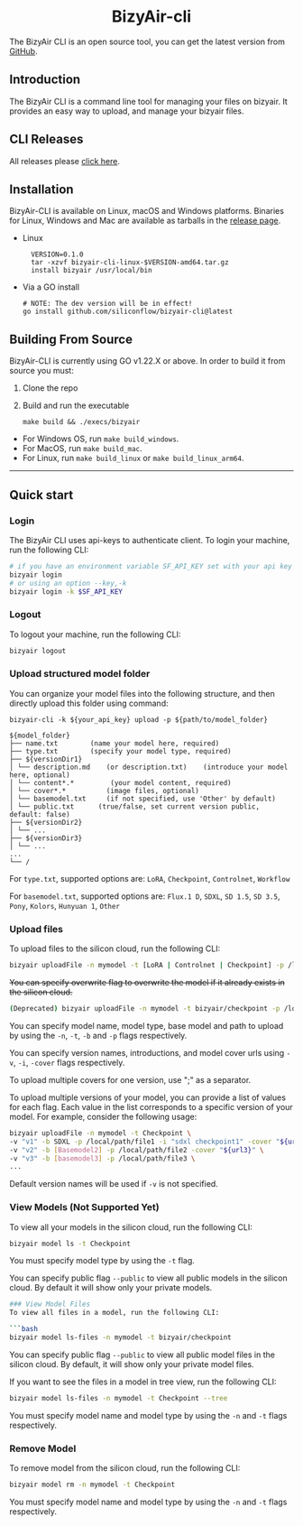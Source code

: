<h1 align="center">BizyAir-cli</h1>

<p align="center">
<p>

The BizyAir CLI is an open source tool, you can get the latest version from [GitHub](https://github.com/siliconflow/bizyair-cli).

## Introduction

The BizyAir CLI is a command line tool for managing your files on bizyair. It provides an easy way to upload,  and manage your bizyair files.

## CLI Releases

All releases please [click here](https://github.com/siliconflow/bizyair-cli/releases).

## Installation

BizyAir-CLI is available on Linux, macOS and Windows platforms.
Binaries for Linux, Windows and Mac are available as tarballs in the [release page](https://github.com/siliconflow/bizyair-cli/releases).

- Linux
  
  ```shell
    VERSION=0.1.0
    tar -xzvf bizyair-cli-linux-$VERSION-amd64.tar.gz
    install bizyair /usr/local/bin
  ```
* Via a GO install
  
  ```shell
  # NOTE: The dev version will be in effect!
  go install github.com/siliconflow/bizyair-cli@latest
  ```

## Building From Source

BizyAir-CLI is currently using GO v1.22.X or above.
In order to build it from source you must:

1. Clone the repo
2. Build and run the executable
   
   ```shell
   make build && ./execs/bizyair
   ```
- For Windows OS, run `make build_windows`.
- For MacOS, run `make build_mac`.
- For Linux, run `make build_linux` or `make build_linux_arm64`.

---

## Quick start

### Login
The BizyAir CLI uses api-keys to authenticate client. To login your machine, run the following CLI:

```bash
# if you have an environment variable SF_API_KEY set with your api key
bizyair login
# or using an option --key,-k
bizyair login -k $SF_API_KEY
```

### Logout
To logout your machine, run the following CLI:

```bash
bizyair logout
```

### Upload structured model folder
You can organize your model files into the following structure, and then directly upload this folder using command:
```
bizyair-cli -k ${your_api_key} upload -p ${path/to/model_folder}
```

```
${model_folder} 
├── name.txt        (name your model here, required)
├── type.txt        (specify your model type, required)
├── ${versionDir1}
│ └── description.md    (or description.txt)    (introduce your model here, optional)
│ └── content*.*         (your model content, required)
│ └── cover*.*          (image files, optional)
│ └── basemodel.txt     (if not specified, use 'Other' by default)
│ └── public.txt      (true/false, set current version public, default: false)
├── ${versionDir2}
│ └── ...
├── ${versionDir3}
│ └── ...
...
└── /
```

For `type.txt`, supported options are:
`LoRA`, `Checkpoint`, `Controlnet`, `Workflow`

For `basemodel.txt`, supported options are:
`Flux.1 D`, `SDXL`, `SD 1.5`, `SD 3.5`, `Pony`, `Kolors`, `Hunyuan 1`, `Other`

### Upload files
To upload files to the silicon cloud, run the following CLI:

```bash
bizyair uploadFile -n mymodel -t [LoRA | Controlnet | Checkpoint] -p /local/path/file -b [basemodel]
```

~~You can specify overwrite flag to overwrite the model if it already exists in the silicon cloud.~~

```bash
(Deprecated) bizyair uploadFile -n mymodel -t bizyair/checkpoint -p /local/path/file --overwrite
```

You can specify model name, model type, base model and path to upload by using the `-n`, `-t`, `-b` and `-p` flags respectively.

You can specify version names, introductions, and model cover urls using `-v`, `-i`, `-cover` flags respectively.

To upload multiple covers for one version, use ";" as a separator.

To upload multiple versions of your model, you can provide a list of values for each flag. Each value in the list corresponds to a specific version of your model. For example, consider the following usage:

```bash
bizyair uploadFile -n mymodel -t Checkpoint \
-v "v1" -b SDXL -p /local/path/file1 -i "sdxl checkpoint1" -cover "${url1};${url2}" \
-v "v2" -b [Basemodel2] -p /local/path/file2 -cover "${url3}" \
-v "v3" -b [basemodel3] -p /local/path/file3 \
...
```

Default version names will be used if `-v` is not specified.

### View Models (Not Supported Yet)
To view all your models in the silicon cloud, run the following CLI:

```bash
bizyair model ls -t Checkpoint
```

You must specify model type by using the `-t` flag.

You can specify public flag `--public` to view all public models in the silicon cloud. By default it will show only your private models.

```bash
### View Model Files
To view all files in a model, run the following CLI:

```bash
bizyair model ls-files -n mymodel -t bizyair/checkpoint
```

You can specify public flag `--public` to view all public model files in the silicon cloud. By default, it will show only your private model files.

If you want to see the files in a model in tree view, run the following CLI:
```bash
bizyair model ls-files -n mymodel -t Checkpoint --tree
```

You must specify model name and model type by using the `-n` and `-t` flags respectively.

### Remove Model
To remove model from the silicon cloud, run the following CLI:

```bash
bizyair model rm -n mymodel -t Checkpoint
```

You must specify model name and model type by using the `-n` and `-t` flags respectively.
